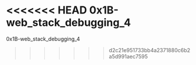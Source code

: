 <<<<<<< HEAD
0x1B-web_stack_debugging_4
=======
0x1B-web_stack_debugging_4
>>>>>>> d2c21e951733bb4a2371880c6b2a5d991aec7595

